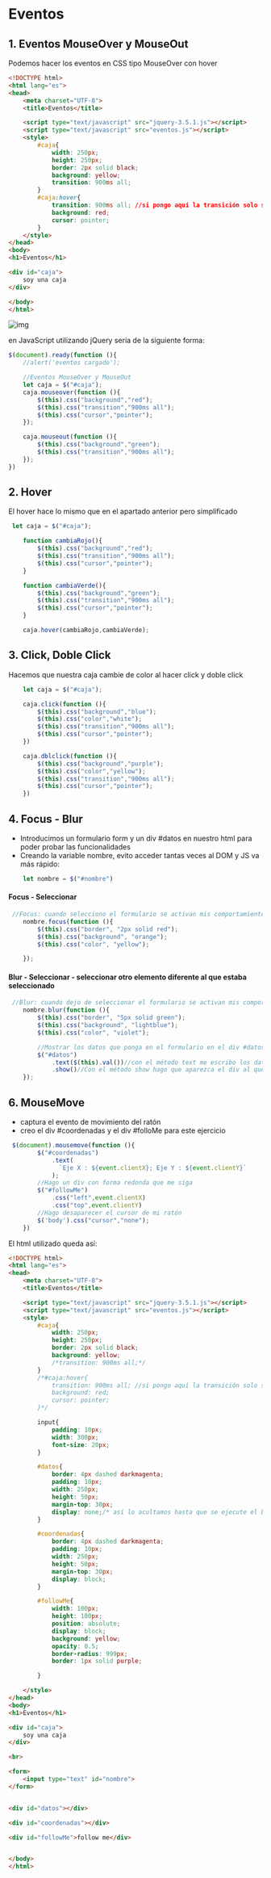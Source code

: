 # Eventos

## 1. Eventos MouseOver y MouseOut

Podemos hacer los eventos en CSS tipo MouseOver con hover

```html
<!DOCTYPE html>
<html lang="es">
<head>
    <meta charset="UTF-8">
    <title>Eventos</title>

    <script type="text/javascript" src="jquery-3.5.1.js"></script>
    <script type="text/javascript" src="eventos.js"></script>
    <style>
        #caja{
            width: 250px;
            height: 250px;
            border: 2px solid black;
            background: yellow;
            transition: 900ms all;
        }
        #caja:hover{
            transition: 900ms all; //si pongo aquí la transición solo se pone suave al entrar, la pongo en #caja para que sea suave al entrar y al salir
            background: red;
            cursor: pointer;
        }
    </style>
</head>
<body>
<h1>Eventos</h1>

<div id="caja">
    soy una caja
</div>

</body>
</html>
```
![img](img/1.png)

en JavaScript utilizando jQuery sería de la siguiente forma:
```jsx
$(document).ready(function (){
    //alert('eventos cargado');

    //Eventos MouseOver y MouseOut
    let caja = $("#caja");
    caja.mouseover(function (){
        $(this).css("background","red");
        $(this).css("transition","900ms all");
        $(this).css("cursor","pointer");
    });

    caja.mouseout(function (){
        $(this).css("background","green");
        $(this).css("transition","900ms all");
    });
})
```
## 2. Hover

El hover hace lo mismo que en el apartado anterior pero simplificado

```jsx
 let caja = $("#caja");

    function cambiaRojo(){
        $(this).css("background","red");
        $(this).css("transition","900ms all");
        $(this).css("cursor","pointer");
    }

    function cambiaVerde(){
        $(this).css("background","green");
        $(this).css("transition","900ms all");
        $(this).css("cursor","pointer");
    }

    caja.hover(cambiaRojo,cambiaVerde);
```
## 3. Click, Doble Click
Hacemos que nuestra caja cambie de color al hacer click y doble click

```jsx
    let caja = $("#caja");

    caja.click(function (){
        $(this).css("background","blue");
        $(this).css("color","white");
        $(this).css("transition","900ms all");
        $(this).css("cursor","pointer");
    })

    caja.dblclick(function (){
        $(this).css("background","purple");
        $(this).css("color","yellow");
        $(this).css("transition","900ms all");
        $(this).css("cursor","pointer");
    })
```
## 4. Focus - Blur

* Introducimos un formulario form y un div #datos en nuestro html para poder probar las funcionalidades
* Creando la variable nombre, evito acceder tantas veces al DOM y JS va más rápido:
```jsx
    let nombre = $("#nombre")
```

#### Focus - Seleccionar
```jsx
 //Focus: cuando selecciono el formulario se activan mis comportamientos
    nombre.focus(function (){
        $(this).css("border", "2px solid red");
        $(this).css("background", "orange");
        $(this).css("color", "yellow");

    });
```
#### Blur - Seleccionar - seleccionar otro elemento diferente al que estaba seleccionado

```jsx
 //Blur: cuando dejo de seleccionar el formulario se activan mis comportamientos
    nombre.blur(function (){
        $(this).css("border", "5px solid green");
        $(this).css("background", "lightblue");
        $(this).css("color", "violet");

        //Mostrar los datos que ponga en el formulario en el div #datos
        $("#datos")
            .text($(this).val())//con el método text me escribo los datos que he recogido con el método val
            .show()//Con el método show hago que aparezca el div al que le puse display none
    });
```
 ## 6. MouseMove
 * captura el evento de movimiento del ratón
 * creo el div #coordenadas y el div #folloMe para este ejercicio
```jsx
 $(document).mousemove(function (){
        $("#coordenadas")
            .text(
              `Eje X : ${event.clientX}; Eje Y : ${event.clientY}`
            );
        //Hago un div con forma redonda que me siga
        $("#followMe")
            .css("left",event.clientX)
            .css("top",event.clientY)
        //Hago desaparecer el cursor de mi ratón
        $('body').css("cursor","none");
    })
```
El html utilizado queda así:
```html
<!DOCTYPE html>
<html lang="es">
<head>
    <meta charset="UTF-8">
    <title>Eventos</title>

    <script type="text/javascript" src="jquery-3.5.1.js"></script>
    <script type="text/javascript" src="eventos.js"></script>
    <style>
        #caja{
            width: 250px;
            height: 250px;
            border: 2px solid black;
            background: yellow;
            /*transition: 900ms all;*/
        }
        /*#caja:hover{
            transition: 900ms all; //si pongo aquí la transición solo se pone suave al entrar, la pongo en #caja para que sea suave al entrar y al salir
            background: red;
            cursor: pointer;
        }*/

        input{
            padding: 10px;
            width: 300px;
            font-size: 20px;
        }

        #datos{
            border: 4px dashed darkmagenta;
            padding: 10px;
            width: 250px;
            height: 50px;
            margin-top: 30px;
            display: none;/* así lo acultamos hasta que se ejecute el blur*/
        }

        #coordenadas{
            border: 4px dashed darkmagenta;
            padding: 10px;
            width: 250px;
            height: 50px;
            margin-top: 30px;
            display: block;
        }

        #followMe{
            width: 100px;
            height: 100px;
            position: absolute;
            display: block;
            background: yellow;
            opacity: 0.5;
            border-radius: 999px;
            border: 1px solid purple;

        }

    </style>
</head>
<body>
<h1>Eventos</h1>

<div id="caja">
    soy una caja
</div>

<br>

<form>
    <input type="text" id="nombre">
</form>


<div id="datos"></div>

<div id="coordenadas"></div>

<div id="followMe">follow me</div>


</body>
</html>
```